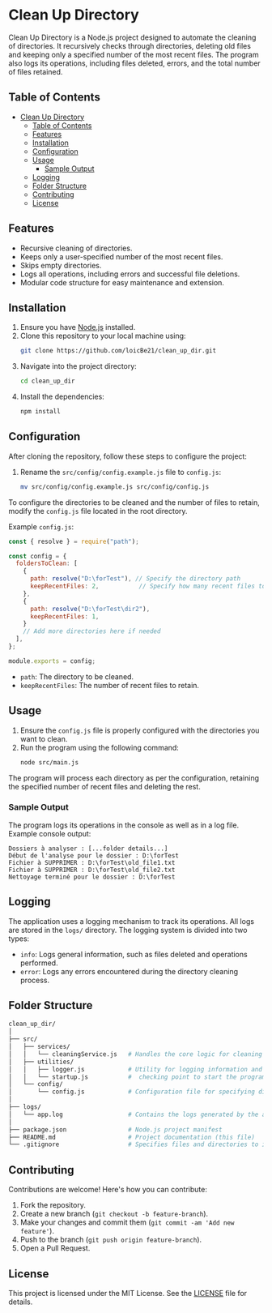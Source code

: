 
# Clean Up Directory

Clean Up Directory is a Node.js project designed to automate the cleaning of directories. It recursively checks through directories, deleting old files and keeping only a specified number of the most recent files. The program also logs its operations, including files deleted, errors, and the total number of files retained.

## Table of Contents

- [Clean Up Directory](#clean-up-directory)
  - [Table of Contents](#table-of-contents)
  - [Features](#features)
  - [Installation](#installation)
  - [Configuration](#configuration)
  - [Usage](#usage)
    - [Sample Output](#sample-output)
  - [Logging](#logging)
  - [Folder Structure](#folder-structure)
  - [Contributing](#contributing)
  - [License](#license)

## Features

- Recursive cleaning of directories.
- Keeps only a user-specified number of the most recent files.
- Skips empty directories.
- Logs all operations, including errors and successful file deletions.
- Modular code structure for easy maintenance and extension.

## Installation

1. Ensure you have [Node.js](https://nodejs.org/) installed.
2. Clone this repository to your local machine using:
   ```bash
   git clone https://github.com/loicBe21/clean_up_dir.git
   ```
3. Navigate into the project directory:
   ```bash
   cd clean_up_dir
   ```
4. Install the dependencies:
   ```bash
   npm install
   ```

## Configuration

After cloning the repository, follow these steps to configure the project:

1. Rename the `src/config/config.example.js` file to `config.js`:

   ```bash
   mv src/config/config.example.js src/config/config.js

To configure the directories to be cleaned and the number of files to retain, modify the `config.js` file located in the root directory.

Example `config.js`:

```js
const { resolve } = require("path");

const config = {
  foldersToClean: [
    {
      path: resolve("D:\forTest"), // Specify the directory path
      keepRecentFiles: 2,           // Specify how many recent files to keep
    },
    {
      path: resolve("D:\forTest\dir2"),
      keepRecentFiles: 1,
    }
    // Add more directories here if needed
  ],
};

module.exports = config;
```

- `path`: The directory to be cleaned.
- `keepRecentFiles`: The number of recent files to retain.

## Usage

1. Ensure the `config.js` file is properly configured with the directories you want to clean.
2. Run the program using the following command:
   ```bash
   node src/main.js
   ```

The program will process each directory as per the configuration, retaining the specified number of recent files and deleting the rest.

### Sample Output

The program logs its operations in the console as well as in a log file. Example console output:

```
Dossiers à analyser : [...folder details...]
Début de l'analyse pour le dossier : D:\forTest
Fichier à SUPPRIMER : D:\forTest\old_file1.txt
Fichier à SUPPRIMER : D:\forTest\old_file2.txt
Nettoyage terminé pour le dossier : D:\forTest
```

## Logging

The application uses a logging mechanism to track its operations. All logs are stored in the `logs/` directory. The logging system is divided into two types:

- `info`: Logs general information, such as files deleted and operations performed.
- `error`: Logs any errors encountered during the directory cleaning process.

## Folder Structure

```bash
clean_up_dir/
│
├── src/
│   ├── services/
│   │   └── cleaningService.js   # Handles the core logic for cleaning directories
│   ├── utilities/
│   │   ├── logger.js            # Utility for logging information and errors
│   │   └── startup.js           #  checking point to start the program
│   └── config/
│       └── config.js            # Configuration file for specifying directories
│
├── logs/
│   └── app.log                  # Contains the logs generated by the application
│
├── package.json                 # Node.js project manifest
├── README.md                    # Project documentation (this file)
└── .gitignore                   # Specifies files and directories to ignore in Git

```

## Contributing

Contributions are welcome! Here's how you can contribute:

1. Fork the repository.
2. Create a new branch (`git checkout -b feature-branch`).
3. Make your changes and commit them (`git commit -am 'Add new feature'`).
4. Push to the branch (`git push origin feature-branch`).
5. Open a Pull Request.

## License

This project is licensed under the MIT License. See the [LICENSE](LICENSE) file for details.
